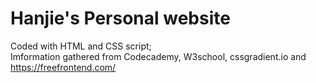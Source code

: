 # Hanjie's Personal website
Coded with HTML and CSS script; <br>
Imformation gathered from Codecademy, W3school, cssgradient.io and https://freefrontend.com/
